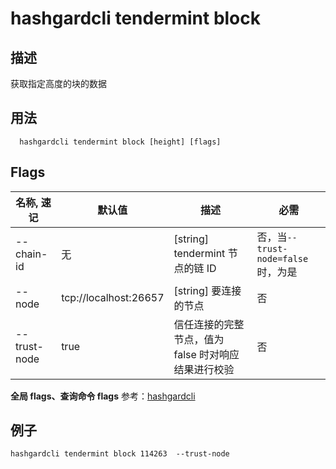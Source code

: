 # hashgardcli tendermint block

## 描述

获取指定高度的块的数据

## 用法

```shell
  hashgardcli tendermint block [height] [flags]
```

## Flags

| 名称, 速记   | 默认值                | 描述                                                | 必需                               |
| ------------ | --------------------- | --------------------------------------------------- | ---------------------------------- |
| --chain-id   | 无                    | [string] tendermint 节点的链 ID                     | 否，当`--trust-node=false`时，为是 |
| --node       | tcp://localhost:26657 | [string] 要连接的节点                               | 否                                 |
| --trust-node | true                  | 信任连接的完整节点，值为 false 时对响应结果进行校验 | 否                                 |

**全局 flags、查询命令 flags** 参考：[hashgardcli](../README.md)

## 例子

```shell
hashgardcli tendermint block 114263  --trust-node
```
